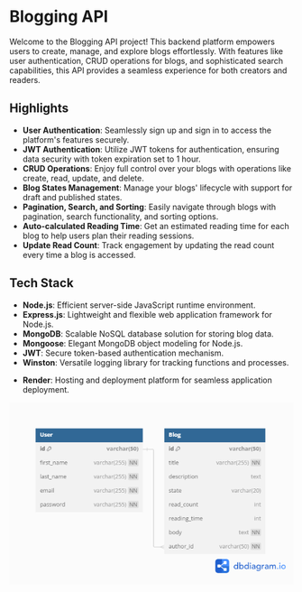 # Blogging API

Welcome to the Blogging API project! This backend platform empowers users to create, manage, and explore blogs effortlessly. With features like user authentication, CRUD operations for blogs, and sophisticated search capabilities, this API provides a seamless experience for both creators and readers.

## Highlights

- **User Authentication**: Seamlessly sign up and sign in to access the platform's features securely.
- **JWT Authentication**: Utilize JWT tokens for authentication, ensuring data security with token expiration set to 1 hour.
- **CRUD Operations**: Enjoy full control over your blogs with operations like create, read, update, and delete.
- **Blog States Management**: Manage your blogs' lifecycle with support for draft and published states.
- **Pagination, Search, and Sorting**: Easily navigate through blogs with pagination, search functionality, and sorting options.
- **Auto-calculated Reading Time**: Get an estimated reading time for each blog to help users plan their reading sessions.
- **Update Read Count**: Track engagement by updating the read count every time a blog is accessed.

## Tech Stack

- **Node.js**: Efficient server-side JavaScript runtime environment.
- **Express.js**: Lightweight and flexible web application framework for Node.js.
- **MongoDB**: Scalable NoSQL database solution for storing blog data.
- **Mongoose**: Elegant MongoDB object modeling for Node.js.
- **JWT**: Secure token-based authentication mechanism.
- **Winston**: Versatile logging library for tracking functions and processes.
<!-- - **Jest/Supertest**: Robust testing framework for unit and integration testing. -->
- **Render**: Hosting and deployment platform for seamless application deployment.

!["ERD diagram showing relationships between models."](ERD.png?raw=true)
